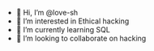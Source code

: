 - 👋 Hi, I’m @love-sh
- 👀 I’m interested in Ethical hacking
- 🌱 I’m currently learning SQL
- 💞️ I’m looking to collaborate on hacking

